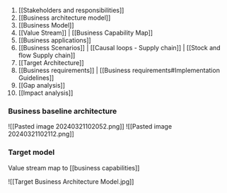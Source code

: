 1. [[Stakeholders and responsibilities]]
2. [[Business architecture model]]
3. [[Business Model]]
4. [[Value Stream]] | [[Business Capability Map]]
5. [[Business applications]]
6. [[Business Scenarios]] | [[Causal loops - Supply chain]] | [[Stock and flow Supply chain]]
7. [[Target Architecture]]
8. [[Business requirements]] | [[Business requirements#Implementation Guidelines]]
9. [[Gap analysis]]
10. [[Impact analysis]]

### Business baseline architecture

![[Pasted image 20240321102052.png]]
![[Pasted image 20240321102112.png]]

### Target model

Value stream map to [[business capabilities]]

![[Target Business Architecture Model.jpg]]